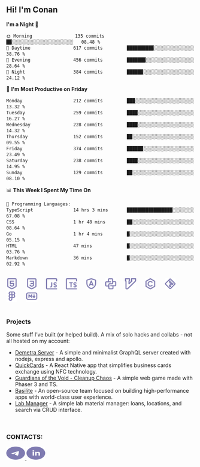 ## Hi! I'm Conan

<!--START_SECTION:waka-->
**I'm a Night 🦉** 

```text
🌞 Morning                135 commits         ██░░░░░░░░░░░░░░░░░░░░░░░   08.48 % 
🌆 Daytime                617 commits         ██████████░░░░░░░░░░░░░░░   38.76 % 
🌃 Evening                456 commits         ███████░░░░░░░░░░░░░░░░░░   28.64 % 
🌙 Night                  384 commits         ██████░░░░░░░░░░░░░░░░░░░   24.12 % 
```
📅 **I'm Most Productive on Friday** 

```text
Monday                   212 commits         ███░░░░░░░░░░░░░░░░░░░░░░   13.32 % 
Tuesday                  259 commits         ████░░░░░░░░░░░░░░░░░░░░░   16.27 % 
Wednesday                228 commits         ████░░░░░░░░░░░░░░░░░░░░░   14.32 % 
Thursday                 152 commits         ██░░░░░░░░░░░░░░░░░░░░░░░   09.55 % 
Friday                   374 commits         ██████░░░░░░░░░░░░░░░░░░░   23.49 % 
Saturday                 238 commits         ████░░░░░░░░░░░░░░░░░░░░░   14.95 % 
Sunday                   129 commits         ██░░░░░░░░░░░░░░░░░░░░░░░   08.10 % 
```


📊 **This Week I Spent My Time On** 

```text
💬 Programming Languages: 
TypeScript               14 hrs 3 mins       █████████████████░░░░░░░░   67.08 % 
CSS                      1 hr 48 mins        ██░░░░░░░░░░░░░░░░░░░░░░░   08.64 % 
Go                       1 hr 4 mins         █░░░░░░░░░░░░░░░░░░░░░░░░   05.15 % 
HTML                     47 mins             █░░░░░░░░░░░░░░░░░░░░░░░░   03.76 % 
Markdown                 36 mins             █░░░░░░░░░░░░░░░░░░░░░░░░   02.92 % 
```


<!--END_SECTION:waka-->

<br>

<div align="left">
  <img src="icons/skills/html.svg" width="30" alt="html5"/>
  <img width="15"/>
  <img src="icons/skills/css.svg" width="30" alt="css"/>
  <img width="15"/>
  <img src="icons/skills/javascript.svg" width="30" alt="javascript"/>
  <img width="15"/>
  <img src="icons/skills/typescript.svg" width="30" alt="typescript"/>
  <img width="15"/>
  <img src="icons/skills/angular.svg" width="30" alt="angular"/>
  <img width="15"/>
  <img src="icons/skills/python.svg" width="30" alt="python"/>
  <img width="15"/>
  <img src="icons/skills/vim.svg" width="30" alt="vim"/>
  <img width="15"/>
  <img src="icons/skills/c.svg" width="30" alt="c"/>
  <img width="15"/>
  <img src="icons/skills/git.svg" width="30" alt="git"/>
  <img width="15"/>
  <img src="icons/skills/figma.svg" width="30" alt="figma"/>
  <img width="15"/>
  <img src="icons/skills/markdown.svg" width="30" alt="markdown"/>
</div>

<br>

### Projects
Some stuff I’ve built (or helped build). A mix of solo hacks and collabs - not all hosted on my account:
- [Demetra Server](https://github.com/demetra-project/server) -  A simple and minimalist GraphQL server created with nodejs, express and apollo.  
- [QuickCards](https://github.com/Pako3549/QuickCards) - A React Native app that simplifies business cards exchange using NFC technology.  
- [Guardians of the Void - Cleanup Chaos](https://github.com/guardians-of-the-void/cleanup-chaos) - A simple web game made with Phaser 3 and TS.  
- [Basilite](https://github.com/basilite) - An open-source team focused on building high-performance apps with world-class user experience.  
- [Lab Manager](https://github.com/blvckspider/it-lab-manager) - A simple lab material manager: loans, locations, and search via CRUD interface.

<br>

### CONTACTS:
<div align="left">
  <a href="https://t.me/gkkconan">
    <img src="icons/contacts/telegram.svg" width="50" height="35" alt="telegram"/>
  </a>
  <a href="https://www.linkedin.com/in/gkkconan">
    <img src="icons/contacts/linkedin.svg" width="50" height="35" alt="linkedin"/>
  </a>
</div>